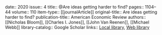 date:: 2020
issue:: 4
title:: @Are ideas getting harder to find?
pages:: 1104–44
volume:: 110
item-type:: [[journalArticle]]
original-title:: Are ideas getting harder to find?
publication-title:: American Economic Review
authors:: [[Nicholas Bloom]], [[Charles I. Jones]], [[John Van Reenen]], [[Michael Webb]]
library-catalog:: Google Scholar
links:: [Local library](zotero://select/library/items/AH5S5WLX), [Web library](https://www.zotero.org/users/6520516/items/AH5S5WLX)
